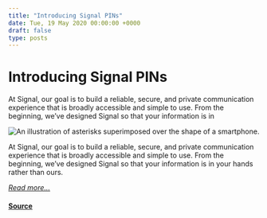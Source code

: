 ```yaml
---
title: "Introducing Signal PINs"
date: Tue, 19 May 2020 00:00:00 +0000
draft: false
type: posts
---
```

# Introducing Signal PINs





 At Signal, our goal is to build a reliable, secure, and private communication experience that is broadly accessible and simple to use. From the beginning, we’ve designed Signal so that your information is in

![An illustration of asterisks superimposed over the shape of a smartphone.](/blog/images/signal-pins.png)

At Signal, our goal is to build a reliable, secure, and private communication experience that is broadly accessible and simple to use. From the beginning, we’ve designed Signal so that your information is in your hands rather than ours.

[_Read more..._](https://signal.org/blog/signal-pins/)

#### [Source](https://signal.org/blog/signal-pins/)

